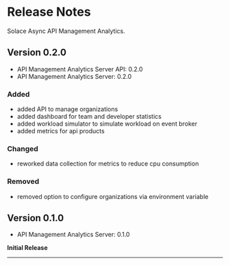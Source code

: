 # Release Notes

Solace Async API Management Analytics.


## Version 0.2.0

* API Management Analytics Server API: 0.2.0
* API Management Analytics Server: 0.2.0

### Added
* added API to manage organizations
* added dashboard for team and developer statistics
* added workload simulator to simulate workload on event broker
* added metrics for api products

### Changed
* reworked data collection for metrics to reduce cpu consumption

### Removed
* removed option to configure organizations via environment variable


## Version 0.1.0

* API Management Analytics Server: 0.1.0

**Initial Release**

---
